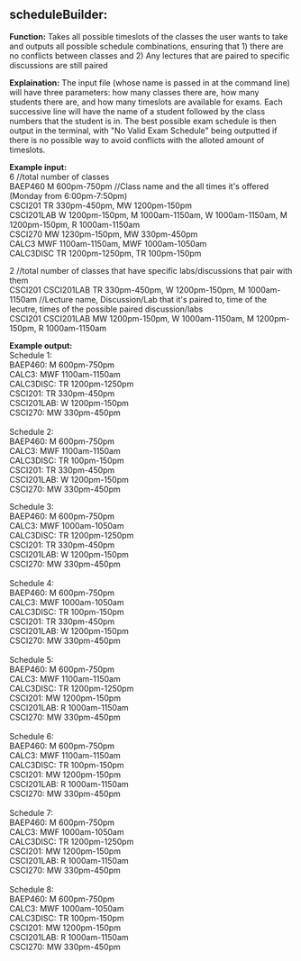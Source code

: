 ## scheduleBuilder:

**Function:** Takes all possible timeslots of the classes the user wants to take and outputs all possible schedule combinations, ensuring that 1) there are no conflicts between classes and 2) Any lectures that are paired to specific discussions are still paired

**Explaination:** The input file (whose name is passed in at the command line) will have three parameters: how many classes there are, how many students there are, and how many timeslots are available for exams. Each successive line will have the name of a student followed by the class numbers that the student is in. The best possible exam schedule is then output in the terminal, with "No Valid Exam Schedule" being outputted if there is no possible way to avoid conflicts with the alloted amount of timeslots.

**Example input:** <br />
6   //total number of classes<br />
BAEP460 M 600pm-750pm   //Class name and the all times it's offered (Monday from 6:00pm-7:50pm) <br />
CSCI201 TR 330pm-450pm, MW 1200pm-150pm <br />
CSCI201LAB W 1200pm-150pm, M 1000am-1150am, W 1000am-1150am, M 1200pm-150pm, R 1000am-1150am <br />
CSCI270 MW 1230pm-150pm, MW 330pm-450pm <br />
CALC3 MWF 1100am-1150am, MWF 1000am-1050am <br />
CALC3DISC TR 1200pm-1250pm, TR 100pm-150pm <br />

2   //total number of classes that have specific labs/discussions that pair with them <br />
CSCI201 CSCI201LAB TR 330pm-450pm, W 1200pm-150pm, M 1000am-1150am //Lecture name, Discussion/Lab that it's paired to, time of the lecutre, times of the possible paired discussion/labs <br />
CSCI201 CSCI201LAB MW 1200pm-150pm, W 1000am-1150am, M 1200pm-150pm, R 1000am-1150am <br />

**Example output:** <br />
Schedule 1: <br />
BAEP460: M 600pm-750pm <br />
CALC3: MWF 1100am-1150am <br />
CALC3DISC: TR 1200pm-1250pm <br />
CSCI201: TR 330pm-450pm <br />
CSCI201LAB: W 1200pm-150pm <br />
CSCI270: MW 330pm-450pm <br />
<br />
Schedule 2: <br />
BAEP460: M 600pm-750pm <br />
CALC3: MWF 1100am-1150am <br />
CALC3DISC: TR 100pm-150pm <br />
CSCI201: TR 330pm-450pm <br />
CSCI201LAB: W 1200pm-150pm <br />
CSCI270: MW 330pm-450pm <br />

Schedule 3: <br />
BAEP460: M 600pm-750pm <br />
CALC3: MWF 1000am-1050am <br />
CALC3DISC: TR 1200pm-1250pm <br />
CSCI201: TR 330pm-450pm <br />
CSCI201LAB: W 1200pm-150pm <br />
CSCI270: MW 330pm-450pm <br />
<br />
Schedule 4: <br />
BAEP460: M 600pm-750pm <br />
CALC3: MWF 1000am-1050am <br />
CALC3DISC: TR 100pm-150pm <br />
CSCI201: TR 330pm-450pm <br />
CSCI201LAB: W 1200pm-150pm <br />
CSCI270: MW 330pm-450pm <br />
<br />
Schedule 5: <br />
BAEP460: M 600pm-750pm <br />
CALC3: MWF 1100am-1150am <br />
CALC3DISC: TR 1200pm-1250pm <br />
CSCI201: MW 1200pm-150pm <br />
CSCI201LAB: R 1000am-1150am <br />
CSCI270: MW 330pm-450pm <br />
<br />
Schedule 6: <br />
BAEP460: M 600pm-750pm <br />
CALC3: MWF 1100am-1150am <br />
CALC3DISC: TR 100pm-150pm <br />
CSCI201: MW 1200pm-150pm <br />
CSCI201LAB: R 1000am-1150am <br />
CSCI270: MW 330pm-450pm <br />
<br />
Schedule 7: <br />
BAEP460: M 600pm-750pm <br />
CALC3: MWF 1000am-1050am <br />
CALC3DISC: TR 1200pm-1250pm <br />
CSCI201: MW 1200pm-150pm <br />
CSCI201LAB: R 1000am-1150am <br />
CSCI270: MW 330pm-450pm <br />
<br />
Schedule 8: <br />
BAEP460: M 600pm-750pm <br />
CALC3: MWF 1000am-1050am <br />
CALC3DISC: TR 100pm-150pm <br />
CSCI201: MW 1200pm-150pm <br />
CSCI201LAB: R 1000am-1150am <br />
CSCI270: MW 330pm-450pm <br />
